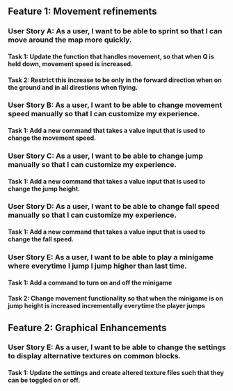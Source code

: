 ## Feature 1: Movement refinements
### User Story A: As a user, I want to be able to sprint so that I can move around the map more quickly. 
#### Task 1: Update the function that handles movement, so that when Q is held down, movement speed is increased.
#### Task 2: Restrict this increase to be only in the forward direction when on the ground and in all direstions when flying.
### User Story B: As a user, I want to be able to change movement speed manually so that I can customize my experience.
#### Task 1: Add a new command that takes a value input that is used to change the movement speed.
### User Story C: As a user, I want to be able to change jump manually so that I can customize my experience.
#### Task 1: Add a new command that takes a value input that is used to change the jump height.
### User Story D: As a user, I want to be able to change fall speed manually so that I can customize my experience.
#### Task 1: Add a new command that takes a value input that is used to change the fall speed.
### User Story E: As a user, I want to be able to play a minigame where everytime I jump I jump higher than last time.
#### Task 1: Add a command to turn on and off the minigame
#### Task 2: Change movement functionality so that when the minigame is on jump height is increased incrementally everytime the player jumps
## Feature 2: Graphical Enhancements
### User Story E: As a user, I want to be able to change the settings to display alternative textures on common blocks. 
#### Task 1: Update the settings and create altered texture files such that they can be toggled on or off.
